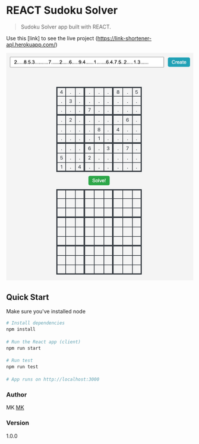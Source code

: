 # REACT Sudoku Solver

> Sudoku Solver app built with REACT.

Use this [link] to see the live project (https://link-shortener-apl.herokuapp.com/)

![](sudoku-app.png)

## Quick Start

Make sure you've installed node

```bash
# Install dependencies
npm install

# Run the React app (client)
npm run start

# Run test
npm run test

# App runs on http://localhost:3000
```

### Author

MK
[MK](https://github.com/kalapyha)

### Version

1.0.0
